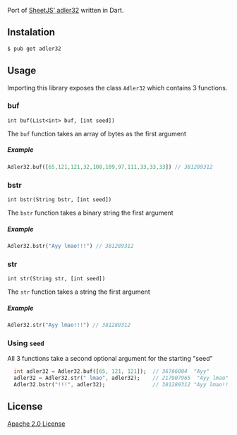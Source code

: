 Port of [SheetJS' adler32](https://github.com/SheetJS/js-adler32) written in Dart.

## Instalation

  ```bash
  $ pub get adler32
  ```

## Usage

  Importing this library exposes the class `Adler32` which contains 3 functions.

### buf
  `int buf(List<int> buf, [int seed])`
  
  The `buf` function takes an array of bytes as the first argument

  ##### Example
  ```dart
  Adler32.buf([65,121,121,32,108,109,97,111,33,33,33]) // 381289312
  ```

### bstr
  `int bstr(String bstr, [int seed])`
  
  The `bstr` function takes a binary string the first argument

  ##### Example
  ```dart
  Adler32.bstr("Ayy lmao!!!") // 381289312
  ```

### str
  `int str(String str, [int seed])`
  
  The `str` function takes a string the first argument

  ##### Example
  ```dart
  Adler32.str("Ayy lmao!!!") // 381289312
  ```
### Using `seed`
All 3 functions take a second optional argument for the starting "seed"

```dart
  int adler32 = Adler32.buf([65, 121, 121]);  // 36766004  "Ayy"
  adler32 = Adler32.str(" lmao", adler32);    // 217907965  "Ayy lmao"
  Adler32.bstr("!!!", adler32);               // 381289312 "Ayy lmao!!!"
```

## License
   [Apache 2.0 License](LICENSE)
